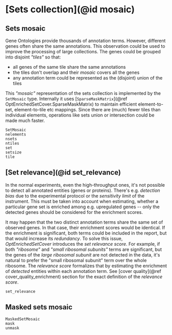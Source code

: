 # [Sets collection](@id mosaic)

## Sets mosaic

Gene Ontologies provide thousands of annotation terms.
However, different genes often share the same annotations. This observation could be used to improve the
processing of large collections. The genes could be grouped into disjoint *"tiles"* so that:
* all genes of the same tile share the same annotations
* the tiles don't overlap and their *mosaic* covers all the genes 
* any annotation term could be represented as the (disjoint) union of the tiles

This *"mosaic"* representation of the sets collection is implemented by the `SetMosaic`
type. Internally it uses [`SparseMaskMatrix`](@ref OptEnrichedSetCover.SparseMaskMatrix) to maintain efficient
element-to-set, element-to-tile etc mappings.
Since there are (much) fewer tiles than individual elements, operations like sets union or intersection
could be made much faster.

```@docs
SetMosaic
nelements
nsets
ntiles
set
setsize
tile
```

## [Set relevance](@id set_relevance)

In the normal experiments, even the high-throughput ones, it's not possible to detect all annotated
entities (genes or proteins). There's e.g. *detection bias* due to the experimental protocol or
the *sensitivity limit* of the instrument.
This must be taken into account when estimating, whether a particular gene set is enriched among e.g.
upregulated genes -- only the detected genes should be considered for the enrichment scores.

It may happen that the two distinct annotation terms share the same set of observed genes.
In that case, their enrichment scores would be identical.
If the enrichment is significant, both terms could be included in the report,
but that would increase its *redundancy*.
To solve this issue, *OptEnrichedSetCover* introduces the *set relevance score*.
For example, if both *"ribosome"* and *"small ribosomal subunits"* terms are significant,
but the genes of the *large ribosomal subunit* are not detected in the data, it's natural
to prefer the "small ribosomal subunit" term over the whole ribosome.
The *relevance score* formalizes that by estimating the enrichment of *detected* entities
within each annotation term. See [cover quality](@ref cover_quality_enrichment) section for the exact
definition of the *relevance score*.

```@docs
set_relevance
```

## Masked sets mosaic

```@docs
MaskedSetMosaic
mask
unmask
```